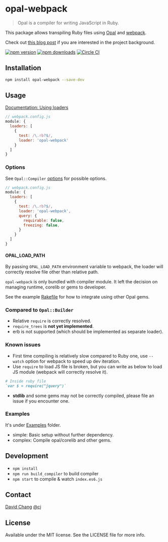 # opal-webpack
> Opal is a compiler for writing JavaScript in Ruby.

This package allows transpiling Ruby files using [Opal](http://opalrb.org) and [webpack](https://github.com/webpack/webpack).

Check out [this blog post](https://medium.com/@cj/from-sprockets-to-webpack-5f3d1afbd1b0) if you are interested in the project background.

[![npm version](https://img.shields.io/npm/v/opal-webpack.svg?style=flat-square)](https://www.npmjs.com/package/opal-webpack)
[![npm downloads](https://img.shields.io/npm/dt/opal-webpack.svg?style=flat-square)](https://www.npmjs.com/package/opal-webpack)
[![Circle CI](https://circleci.com/gh/cj/opalrb-loader.svg?style=svg)](https://circleci.com/gh/cj/opalrb-loader)

## Installation

```bash
npm install opal-webpack --save-dev
```

## Usage

[Documentation: Using loaders](http://webpack.github.io/docs/using-loaders.html)

```javascript
// webpack.config.js 
module: {
  loaders: [
    {
      test: /\.rb?$/,
      loader: 'opal-webpack'
    }
  ]
}
```

### Options

See `Opal::Compiler` [options](https://github.com/opal/opal/blob/master/lib/opal/compiler.rb) for possible options.

```javascript
// webpack.config.js 
module: {
  loaders: [
    {
      test: /\.rb?$/,
      loader: 'opal-webpack',
      query: {
        requirable: false,
        freezing: false,
      }
    }
  ]
}
```

#### OPAL_LOAD_PATH

By passing `OPAL_LOAD_PATH` environment variable to webpack, the loader will correctly resolve file other than relative path.

`opal-webpack` is only bundled with compiler module. It left the decision on managing runtime, corelib or gems to developer. 

See the example [Rakefile](https://github.com/cj/opalrb-loader/blob/master/examples/complex/Rakefile) for how to integrate using other Opal gems. 

### Compared to `Opal::Builder`
* Relative `require` is correctly resolved.
* `require_trees` is **not yet implemented**.
* erb is not supported (which should be implemented as separate loader).

### Known issues
* First time compiling is relatively slow compared to Ruby one, use `--watch` option for webpack to speed up dev iteration.
* Use `require` to load JS file is broken, but you can write as below to load JS module (webpack will correctly resolve it).
```ruby
# Inside ruby file
`var $ = require("jquery")`
```
* **stdlib** and some gems may not be correctly compiled, please file an issue if you encounter one.

### Examples

It's under [Examples](https://github.com/cj/opalrb-loader/tree/master/examples) folder.

* simple: Basic setup without further dependency.
* complex: Compile opal/corelib and other gems.

## Development

* `npm install`
* `npm run build_compiler` to build compiler
* `npm start` to compile & watch `index.es6.js`

## Contact

[David Chang](http://github.com/cj)
[@cj](https://twitter.com/cj)

## License

Available under the MIT license. See the LICENSE file for more info.
